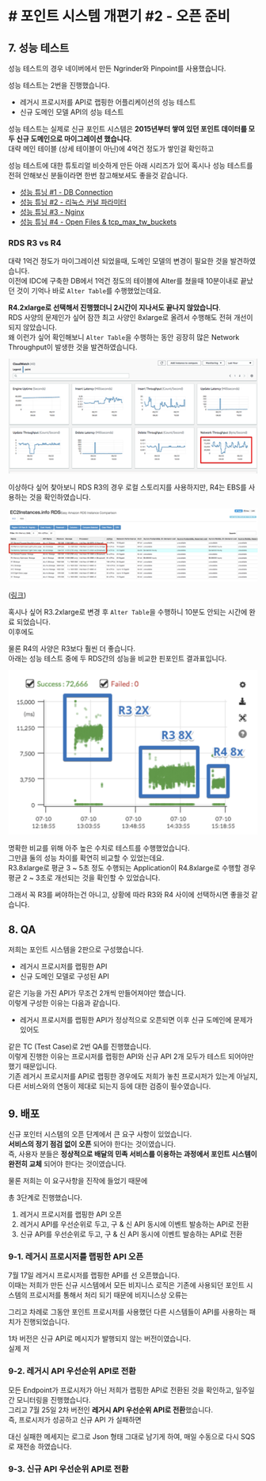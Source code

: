 # # 포인트 시스템 개편기 #2 - 오픈 준비

## 7. 성능 테스트

성능 테스트의 경우 네이버에서 만든 Ngrinder와 Pinpoint를 사용했습니다.

성능 테스트는 2번을 진행했습니다.

* 레거시 프로시저를 API로 랩핑한 어플리케이션의 성능 테스트
* 신규 도메인 모델 API의 성능 테스트
  

성능 테스트는 실제로 
신규 포인트 시스템은 **2015년부터 쌓여 있던 포인트 데이터를 모두 신규 도메인으로 마이그레이션 했습니다**.  
대략 메인 테이블 (상세 테이블이 아닌)에 4억건 정도가 쌓인걸 확인하고 

성능 테스트에 대한 튜토리얼 비슷하게 만든 아래 시리즈가 있어 혹시나 성능 테스트를 전혀 안해보신 분들이라면 한번 참고해보셔도 좋을것 같습니다.

* [성능 튜닝 #1 - DB Connection](https://jojoldu.tistory.com/318)
* [성능 튜닝 #2 - 리눅스 커널 파라미터](https://jojoldu.tistory.com/319)
* [성능 튜닝 #3 - Nginx](https://jojoldu.tistory.com/322)
* [성능 튜닝 #4 - Open Files & tcp_max_tw_buckets](https://jojoldu.tistory.com/323)
 
### RDS R3 vs R4

대략 1억건 정도가 마이그레이션 되었을때, 도메인 모델의 변경이 필요한 것을 발견하였습니다.  
이전에 IDC에 구축한 DB에서 1억건 정도의 테이블에 Alter를 쳤을때 10분이내로 끝났던 것이 기억나 바로 ```Alter Table```를 수행했었는데요.  
  
**R4.2xlarge로 선택해서 진행했더니 2시간이 지나서도 끝나지 않았습니다**.  
RDS 사양의 문제인가 싶어 잠깐 최고 사양인 8xlarge로 올려서 수행해도 전혀 개선이 되지 않았습니다.  
왜 이런가 싶어 확인해보니 ```Alter Table```을 수행하는 동안 굉장히 많은 Network Throughput이 발생한 것을 발견하였습니다.  

![rds1](./images/rds1.png)

이상하다 싶어 찾아보니 RDS R3의 경우 로컬 스토리지를 사용하지만, R4는 EBS를 사용하는 것을 확인하였습니다.

![rds2](./images/rds2.png)

([링크](https://www.ec2instances.info/rds/?min_vcpus=32))  
  

혹시나 싶어 R3.2xlarge로 변경 후 ```Alter Table```을 수행하니 10분도 안되는 시간에 완료 되었습니다.  
이후에도 

물론 R4의 사양은 R3보다 훨씬 더 좋습니다.  
아래는 성능 테스트 중에 두 RDS간의 성능을 비교한 핀포인트 결과표입니다.

![rds3](./images/rds3.png)

명확한 비교를 위해 아주 높은 수치로 테스트를 수행했었습니다.  
그만큼 둘의 성능 차이를 확연히 비교할 수 있었는데요.  
R3.8xlarge로 평균 3 ~ 5초 정도 수행되는 Application이 R4.8xlarge로 수행할 경우 평균 2 ~ 3초로 개선되는 것을 확인할 수 있었습니다.  
  
그래서 꼭 R3를 써야하는건 아니고, 상황에 따라 R3와 R4 사이에 선택하시면 좋을것 같습니다.

## 8. QA

저희는 포인트 시스템을 2판으로 구성했습니다.

* 레거시 프로시저를 랩핑한 API 
* 신규 도메인 모델로 구성된 API

같은 기능을 가진 API가 무조건 2개씩 만들어져야만 했습니다.  
이렇게 구성한 이유는 다음과 같습니다.

* 레거시 프로시저를 랩핑한 API가 정상적으로 오픈되면 이후 신규 도메인에 문제가 있어도 

같은 TC (Test Case)로 2번 QA를 진행했습니다.  
이렇게 진행한 이유는 프로시저를 랩핑한 API와 신규 API 2개 모두가 테스트 되어야만 했기 때문입니다.  
기존 레거시 프로시저를 API로 랩핑한 경우에도 저희가 놓친 프로시저가 있는게 아닐지, 다른 서비스와의 연동이 제대로 되는지 등에 대한 검증이 필수였습니다.

## 9. 배포

신규 포인터 시스템의 오픈 단계에서 큰 요구 사항이 있었습니다.  
**서비스의 정기 점검 없이 오픈** 되어야 한다는 것이였습니다.  
즉, 사용자 분들은 **정상적으로 배달의 민족 서비스를 이용하는 과정에서 포인트 시스템이 완전히 교체** 되어야 한다는 것이였습니다.  
  
물론 저희는 이 요구사항을 진작에 들었기 때문에 

총 3단계로 진행했습니다.

1. 레거시 프로시저를 랩핑한 API 오픈
2. 레거시 API를 우선순위로 두고, 구 & 신 API 동시에 이벤트 발송하는 API로 전환
3. 신규 API를 우선순위로 두고, 구 & 신 API 동시에 이벤트 발송하는 API로 전환

### 9-1. 레거시 프로시저를 랩핑한 API 오픈

7월 17일 레거시 프로시저를 랩핑한 API를 선 오픈했습니다.  
이때는 저희가 만든 신규 시스템에서 모든 비지니스 로직은 기존에 사용되던 포인트 시스템의 프로시저를 통해서 처리 되기 때문에 비지니스상 오류는 

그리고 차례로 그동안 포인트 프로시저를 사용했던 다른 시스템들이 API를 사용하는 패치가 진행되었습니다.  
  
1차 버전은 신규 API로 메시지가 발행되지 않는 버전이였습니다.  
실제 저

### 9-2. 레거시 API 우선순위 API로 전환

모든 Endpoint가 프로시저가 아닌 저희가 랩핑한 API로 전환된 것을 확인하고, 일주일간 모니터링을 진행했습니다.  
그리고 7월 25일 2차 버전인 **레거시 API 우선순위 API로 전환**했습니다.  
즉, 프로시저가 성공하고 신규 API 가 실패하면 

대신 실패한 메세지는 로그로 Json 형태 그대로 남기게 하여, 매일 수동으로 다시 SQS로 재전송 하였습니다.  


### 9-3. 신규 API 우선순위 API로 전환